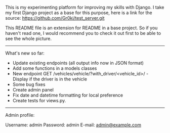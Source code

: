 This is my experimenting platform for improving my skills with Django.
I take my first Django project as a base for this purpose, here is a link for the source: https://github.com/Gr0ki/test_server.git

This README file is an extension for README in a base project. So if you haven't read one,
I would recommend you to check it out first to be able to see the whole picture.

__________________________________________________________________________________________________________________________________

What's new so far:

* Update existing endpoints (all output info now in JSON format)
* Add some functions in a models classes
* New endpoint GET /vehicles/vehicle/?with_driver/<vehicle_id>/ - Display if the driver is in the vehicle
* Some bug fixes
* Create admin panel
* Fix date and datetime formatting for local preference
* Create tests for views.py.

__________________________________________________________________________________________________________________________________

Admin profile:

Username: admin
Password: admin
E-mail: admin@example.com

